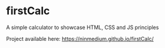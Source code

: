 # firstCalc
A simple calculator to showcase HTML, CSS and JS principles

Project available here: https://ninmedium.github.io/firstCalc/